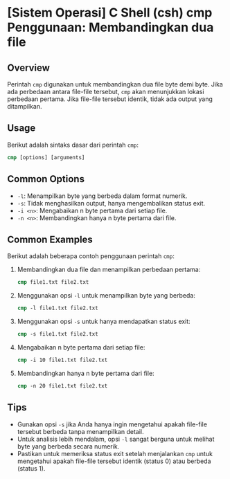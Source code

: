 # [Sistem Operasi] C Shell (csh) cmp Penggunaan: Membandingkan dua file

## Overview
Perintah `cmp` digunakan untuk membandingkan dua file byte demi byte. Jika ada perbedaan antara file-file tersebut, `cmp` akan menunjukkan lokasi perbedaan pertama. Jika file-file tersebut identik, tidak ada output yang ditampilkan.

## Usage
Berikut adalah sintaks dasar dari perintah `cmp`:

```csh
cmp [options] [arguments]
```

## Common Options
- `-l`: Menampilkan byte yang berbeda dalam format numerik.
- `-s`: Tidak menghasilkan output, hanya mengembalikan status exit.
- `-i <n>`: Mengabaikan n byte pertama dari setiap file.
- `-n <n>`: Membandingkan hanya n byte pertama dari file.

## Common Examples
Berikut adalah beberapa contoh penggunaan perintah `cmp`:

1. Membandingkan dua file dan menampilkan perbedaan pertama:
   ```csh
   cmp file1.txt file2.txt
   ```

2. Menggunakan opsi `-l` untuk menampilkan byte yang berbeda:
   ```csh
   cmp -l file1.txt file2.txt
   ```

3. Menggunakan opsi `-s` untuk hanya mendapatkan status exit:
   ```csh
   cmp -s file1.txt file2.txt
   ```

4. Mengabaikan n byte pertama dari setiap file:
   ```csh
   cmp -i 10 file1.txt file2.txt
   ```

5. Membandingkan hanya n byte pertama dari file:
   ```csh
   cmp -n 20 file1.txt file2.txt
   ```

## Tips
- Gunakan opsi `-s` jika Anda hanya ingin mengetahui apakah file-file tersebut berbeda tanpa menampilkan detail.
- Untuk analisis lebih mendalam, opsi `-l` sangat berguna untuk melihat byte yang berbeda secara numerik.
- Pastikan untuk memeriksa status exit setelah menjalankan `cmp` untuk mengetahui apakah file-file tersebut identik (status 0) atau berbeda (status 1).